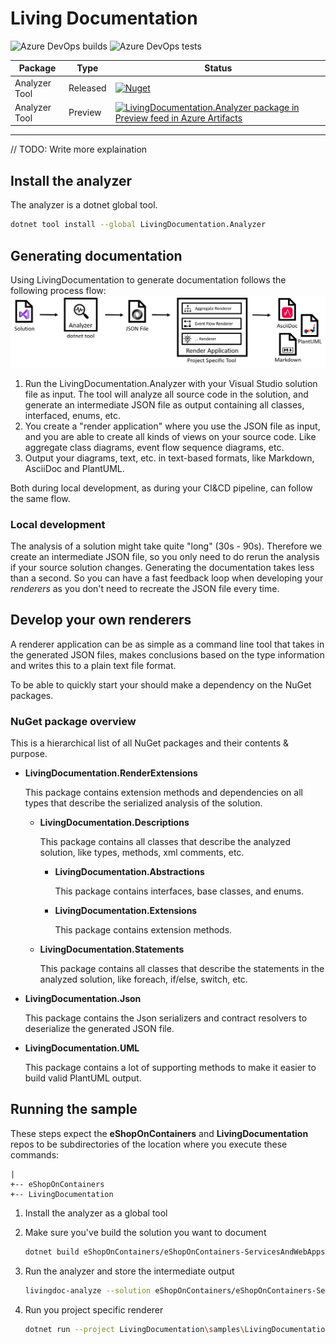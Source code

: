 # Living Documentation

![Azure DevOps builds](https://img.shields.io/azure-devops/build/hompus/dccc1034-d776-48ea-8a70-8822a02987f9/6?style=plastic) ![Azure DevOps tests](https://img.shields.io/azure-devops/tests/hompus/LivingDocumentation/6?style=plastic)

| Package | Type | Status
|-|-|-|
| Analyzer Tool | Released | [![Nuget](https://img.shields.io/nuget/v/LivingDocumentation.Analyzer?color=0071C8&label=NuGet&logo=NuGet)](https://www.nuget.org/packages/LivingDocumentation.Analyzer)
| Analyzer Tool | Preview | [![LivingDocumentation.Analyzer package in Preview feed in Azure Artifacts](https://feeds.dev.azure.com/hompus/dccc1034-d776-48ea-8a70-8822a02987f9/_apis/public/Packaging/Feeds/030d64ca-8fad-4972-b7b7-8b1679c95e25/Packages/f3b0fbae-213f-412b-a98c-4d339e7a09e7/Badge)](https://dev.azure.com/hompus/LivingDocumentation/_packaging?_a=package&feed=030d64ca-8fad-4972-b7b7-8b1679c95e25&package=f3b0fbae-213f-412b-a98c-4d339e7a09e7&preferRelease=false)

---

// TODO: Write more explaination

## Install the analyzer

The analyzer is a dotnet global tool.

```sh
dotnet tool install --global LivingDocumentation.Analyzer
```

## Generating documentation

Using LivingDocumentation to generate documentation follows the following process flow:
![LivingDocumentation process flow](./docs/flow.png)

1. Run the LivingDocumentation.Analyzer with your Visual Studio solution file as input. The tool will analyze all source code in the solution, and generate an intermediate JSON file as output containing all classes, interfaced, enums, etc.
2. You create a "render application" where you use the JSON file as input, and you are able to create all kinds of views on your source code. Like aggregate class diagrams, event flow sequence diagrams, etc.
3. Output your diagrams, text, etc. in text-based formats, like Markdown, AsciiDoc and PlantUML.

Both during local development, as during your CI&CD pipeline, can follow the same flow.

### Local development

The analysis of a solution might take quite "long" (30s - 90s). Therefore we create an intermediate JSON file, so you only need to do rerun the analysis if your source solution changes.
Generating the documentation takes less than a second. So you can have a fast feedback loop when developing your _renderers_ as you don't need to recreate the JSON file every time.

## Develop your own renderers

A renderer application can be as simple as a command line tool that takes in the generated JSON files, makes conclusions based on the type information and writes this to a plain text file format.

To be able to quickly start your should make a dependency on the NuGet packages.

### NuGet package overview

This is a hierarchical list of all NuGet packages and their contents & purpose.

* **LivingDocumentation.RenderExtensions**

  This package contains extension methods and dependencies on all types that describe the serialized analysis of the solution.

  * **LivingDocumentation.Descriptions**

    This package contains all classes that describe the analyzed solution, like types, methods, xml comments, etc.

    * **LivingDocumentation.Abstractions**

      This package contains interfaces, base classes, and enums.

    * **LivingDocumentation.Extensions**

      This package contains extension methods.

  * **LivingDocumentation.Statements**

    This package contains all classes that describe the statements in the analyzed solution, like foreach, if/else, switch, etc.

* **LivingDocumentation.Json**

  This package contains the Json serializers and contract resolvers to deserialize the generated JSON file.

* **LivingDocumentation.UML**

  This package contains a lot of supporting methods to make it easier to build valid PlantUML output.

## Running the sample

These steps expect the **eShopOnContainers** and **LivingDocumentation** repos to be subdirectories of the location where you execute these commands:

```plain
|
+-- eShopOnContainers
+-- LivingDocumentation
```

1. Install the analyzer as a global tool
2. Make sure you've build the solution you want to document

   ```sh
   dotnet build eShopOnContainers/eShopOnContainers-ServicesAndWebApps.sln -c Release
   ```

3. Run the analyzer and store the intermediate output

   ```sh
   livingdoc-analyze --solution eShopOnContainers/eShopOnContainers-ServicesAndWebApps.sln --output analysis.json
   ```

4. Run you project specific renderer

   ```sh
   dotnet run --project LivingDocumentation\samples\LivingDocumentation.eShopOnContainers -c Release
   ```
